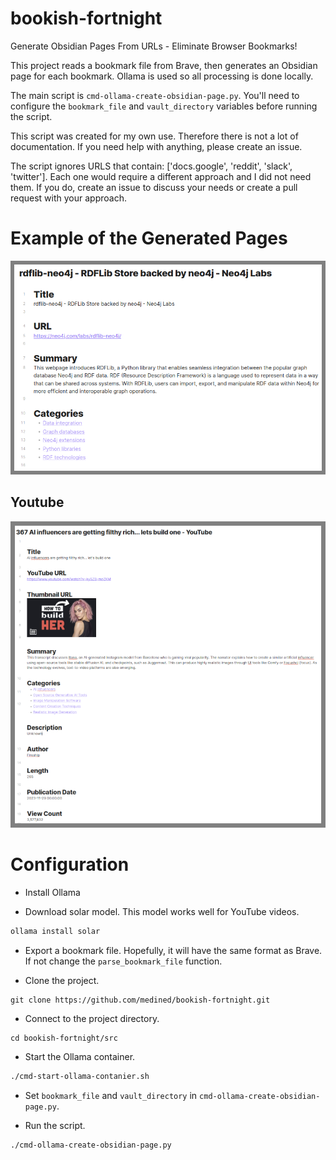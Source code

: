 # bookish-fortnight

Generate Obsidian Pages From URLs - Eliminate Browser Bookmarks!

This project reads a bookmark file from Brave, then generates an Obsidian page for each bookmark. Ollama is used so all
processing is done locally.

The main script is `cmd-ollama-create-obsidian-page.py`. You'll need to configure the `bookmark_file` and `vault_directory`
variables before running the script.

This script was created for my own use. Therefore there is not a lot of documentation. If you need help with anything, 
please create an issue.

The script ignores URLS that contain: ['docs.google', 'reddit', 'slack', 'twitter']. Each one would require a different
approach and I did not need them. If you do, create an issue to discuss your needs or create a pull request with your 
approach.

# Example of the Generated Pages

![rdflib-neo4j - RDFLib Store backed by neo4j - Neo4j Labs](docs/generic-example.png)


## Youtube

![367 AI influencers are getting filthy rich... lets build one - YouTube_image_1.png](docs/youtube-example.png)

# Configuration

- Install Ollama

- Download solar model. This model works well for YouTube videos.

```bash
ollama install solar
```

- Export a bookmark file. Hopefully, it will have the same format as Brave. If not change the `parse_bookmark_file` function.

- Clone the project.

```base
git clone https://github.com/medined/bookish-fortnight.git
```

- Connect to the project directory.

```base
cd bookish-fortnight/src
```

- Start the Ollama container.

```bash
./cmd-start-ollama-contanier.sh
```

- Set `bookmark_file` and `vault_directory` in `cmd-ollama-create-obsidian-page.py`.

- Run the script.

```bash
./cmd-ollama-create-obsidian-page.py
```
